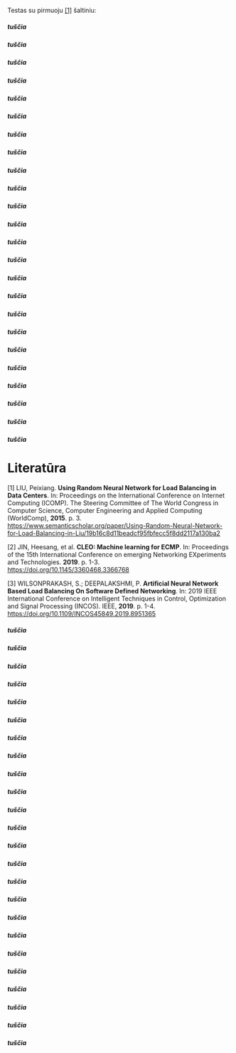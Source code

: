 Testas su pirmuoju [[1]](#1) šaltiniu: 

##### tuščia
##### tuščia
##### tuščia
##### tuščia
##### tuščia
##### tuščia
##### tuščia
##### tuščia
##### tuščia
##### tuščia
##### tuščia
##### tuščia
##### tuščia
##### tuščia
##### tuščia
##### tuščia
##### tuščia
##### tuščia
##### tuščia
##### tuščia
##### tuščia
##### tuščia
##### tuščia
##### tuščia

# Literatūra

<a id="1">[1]</a>
LIU, Peixiang. **Using Random Neural Network for Load Balancing in Data Centers**. In: Proceedings on the International Conference on Internet Computing (ICOMP). The Steering Committee of The World Congress in Computer Science, Computer Engineering and Applied Computing (WorldComp), **2015**. p. 3.  
https://www.semanticscholar.org/paper/Using-Random-Neural-Network-for-Load-Balancing-in-Liu/19b16c8d11beadcf95fbfecc5f8dd2117a130ba2

<a id="2">[2]</a>
JIN, Heesang, et al. **CLEO: Machine learning for ECMP**. In: Proceedings of the 15th International Conference on emerging Networking EXperiments and Technologies. **2019**. p. 1-3.  
https://doi.org/10.1145/3360468.3366768

<a id="3">[3]</a>
WILSONPRAKASH, S.; DEEPALAKSHMI, P. **Artificial Neural Network Based Load Balancing On Software Defined Networking**. In: 2019 IEEE International Conference on Intelligent Techniques in Control, Optimization and Signal Processing (INCOS). IEEE, **2019**. p. 1-4.  
https://doi.org/10.1109/INCOS45849.2019.8951365


##### tuščia
##### tuščia
##### tuščia
##### tuščia
##### tuščia
##### tuščia
##### tuščia
##### tuščia
##### tuščia
##### tuščia
##### tuščia
##### tuščia
##### tuščia
##### tuščia
##### tuščia
##### tuščia
##### tuščia
##### tuščia
##### tuščia
##### tuščia
##### tuščia
##### tuščia
##### tuščia
##### tuščia

